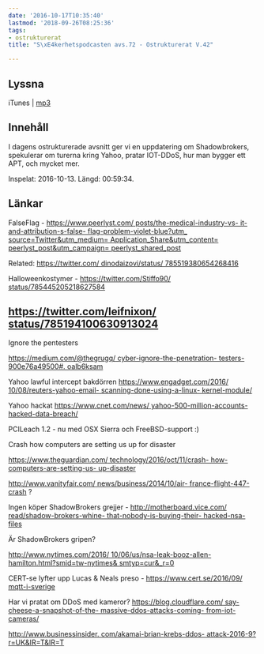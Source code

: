 ```yaml
---
date: '2016-10-17T10:35:40'
lastmod: '2018-09-26T08:25:36'
tags:
- ostrukturerat
title: "S\xE4kerhetspodcasten avs.72 - Ostrukturerat V.42"

---
```

## Lyssna

iTunes \| [mp3](http://traffic.libsyn.com/sakerhetspodcasten/Ostrukturerat_v41_2016.mp3)

## Innehåll

I dagens ostrukturerade avsnitt ger vi en uppdatering om Shadowbrokers, spekulerar
om turerna kring Yahoo, pratar IOT-DDoS, hur man bygger ett APT, och mycket mer.

Inspelat: 2016-10-13. Längd: 00:59:34.

## Länkar
FalseFlag - [https://www.peerlyst.com/
posts/the-medical-industry-vs-
it-and-attribution-s-false-
flag-problem-violet-blue?utm_
source=Twitter&utm_medium=
Application_Share&utm_content=
peerlyst_post&utm_campaign=
peerlyst_shared_post](https://www.peerlyst.com/posts/the-medical-industry-vs-it-and-attribution-s-false-flag-problem-violet-blue?utm_source=Twitter&utm_medium=Application_Share&utm_content=peerlyst_post&utm_campaign=peerlyst_shared_post)


Related: [https://twitter.com/
dinodaizovi/status/
785519380654268416](https://twitter.com/dinodaizovi/status/785519380654268416)


Halloweenkostymer - [https://twitter.com/Stiffo90/
status/785445205218627584](https://twitter.com/Stiffo90/status/785445205218627584)

[https://twitter.com/leifnixon/
status/785194100630913024](https://twitter.com/leifnixon/status/785194100630913024)
---

Ignore the pentesters

[https://medium.com/@thegrugq/
cyber-ignore-the-penetration-
testers-900e76a49500#.
oalb6ksam](https://medium.com/@thegrugq/cyber-ignore-the-penetration-testers-900e76a49500#.oalb6ksam)


Yahoo lawful intercept bakdörren [https://www.engadget.com/2016/
10/08/reuters-yahoo-email-
scanning-done-using-a-linux-
kernel-module/](https://www.engadget.com/2016/10/08/reuters-yahoo-email-scanning-done-using-a-linux-kernel-module/)


Yahoo hackat [https://www.cnet.com/news/
yahoo-500-million-accounts-
hacked-data-breach/](https://www.cnet.com/news/yahoo-500-million-accounts-hacked-data-breach/)

PCILeach 1.2 - nu med OSX Sierra och FreeBSD-support :)

Crash how computers are setting us up for disaster

[https://www.theguardian.com/
technology/2016/oct/11/crash-
how-computers-are-setting-us-
up-disaster](https://www.theguardian.com/technology/2016/oct/11/crash-how-computers-are-setting-us-up-disaster)


[http://www.vanityfair.com/
news/business/2014/10/air-
france-flight-447-crash](http://www.vanityfair.com/news/business/2014/10/air-france-flight-447-crash)
?

Ingen köper ShadowBrokers grejjer - [http://motherboard.vice.com/
read/shadow-brokers-whine-
that-nobody-is-buying-their-
hacked-nsa-files](http://motherboard.vice.com/read/shadow-brokers-whine-that-nobody-is-buying-their-hacked-nsa-files)

Är ShadowBrokers gripen?

[http://www.nytimes.com/2016/
10/06/us/nsa-leak-booz-allen-
hamilton.html?smid=tw-nytimes&
smtyp=cur&_r=0](http://www.nytimes.com/2016/10/06/us/nsa-leak-booz-allen-hamilton.html?smid=tw-nytimes&smtyp=cur&_r=0)


CERT-se lyfter upp Lucas & Neals preso - [https://www.cert.se/2016/09/
mqtt-i-sverige](https://www.cert.se/2016/09/mqtt-i-sverige)

Har vi pratat om DDoS med kameror? [https://blog.cloudflare.com/
say-cheese-a-snapshot-of-the-
massive-ddos-attacks-coming-
from-iot-cameras/](https://blog.cloudflare.com/say-cheese-a-snapshot-of-the-massive-ddos-attacks-coming-from-iot-cameras/)


[http://www.businessinsider.
com/akamai-brian-krebs-ddos-
attack-2016-9?r=UK&IR=T&IR=T](http://www.businessinsider.com/akamai-brian-krebs-ddos-attack-2016-9?r=UK&IR=T&IR=T)



